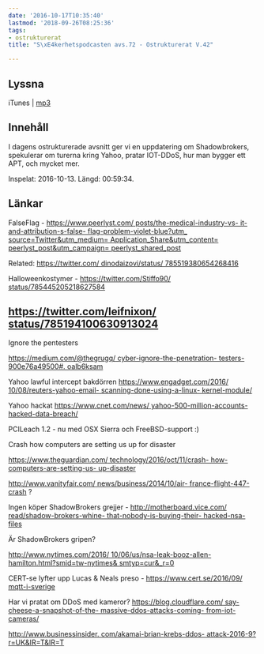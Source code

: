 ```yaml
---
date: '2016-10-17T10:35:40'
lastmod: '2018-09-26T08:25:36'
tags:
- ostrukturerat
title: "S\xE4kerhetspodcasten avs.72 - Ostrukturerat V.42"

---
```

## Lyssna

iTunes \| [mp3](http://traffic.libsyn.com/sakerhetspodcasten/Ostrukturerat_v41_2016.mp3)

## Innehåll

I dagens ostrukturerade avsnitt ger vi en uppdatering om Shadowbrokers, spekulerar
om turerna kring Yahoo, pratar IOT-DDoS, hur man bygger ett APT, och mycket mer.

Inspelat: 2016-10-13. Längd: 00:59:34.

## Länkar
FalseFlag - [https://www.peerlyst.com/
posts/the-medical-industry-vs-
it-and-attribution-s-false-
flag-problem-violet-blue?utm_
source=Twitter&utm_medium=
Application_Share&utm_content=
peerlyst_post&utm_campaign=
peerlyst_shared_post](https://www.peerlyst.com/posts/the-medical-industry-vs-it-and-attribution-s-false-flag-problem-violet-blue?utm_source=Twitter&utm_medium=Application_Share&utm_content=peerlyst_post&utm_campaign=peerlyst_shared_post)


Related: [https://twitter.com/
dinodaizovi/status/
785519380654268416](https://twitter.com/dinodaizovi/status/785519380654268416)


Halloweenkostymer - [https://twitter.com/Stiffo90/
status/785445205218627584](https://twitter.com/Stiffo90/status/785445205218627584)

[https://twitter.com/leifnixon/
status/785194100630913024](https://twitter.com/leifnixon/status/785194100630913024)
---

Ignore the pentesters

[https://medium.com/@thegrugq/
cyber-ignore-the-penetration-
testers-900e76a49500#.
oalb6ksam](https://medium.com/@thegrugq/cyber-ignore-the-penetration-testers-900e76a49500#.oalb6ksam)


Yahoo lawful intercept bakdörren [https://www.engadget.com/2016/
10/08/reuters-yahoo-email-
scanning-done-using-a-linux-
kernel-module/](https://www.engadget.com/2016/10/08/reuters-yahoo-email-scanning-done-using-a-linux-kernel-module/)


Yahoo hackat [https://www.cnet.com/news/
yahoo-500-million-accounts-
hacked-data-breach/](https://www.cnet.com/news/yahoo-500-million-accounts-hacked-data-breach/)

PCILeach 1.2 - nu med OSX Sierra och FreeBSD-support :)

Crash how computers are setting us up for disaster

[https://www.theguardian.com/
technology/2016/oct/11/crash-
how-computers-are-setting-us-
up-disaster](https://www.theguardian.com/technology/2016/oct/11/crash-how-computers-are-setting-us-up-disaster)


[http://www.vanityfair.com/
news/business/2014/10/air-
france-flight-447-crash](http://www.vanityfair.com/news/business/2014/10/air-france-flight-447-crash)
?

Ingen köper ShadowBrokers grejjer - [http://motherboard.vice.com/
read/shadow-brokers-whine-
that-nobody-is-buying-their-
hacked-nsa-files](http://motherboard.vice.com/read/shadow-brokers-whine-that-nobody-is-buying-their-hacked-nsa-files)

Är ShadowBrokers gripen?

[http://www.nytimes.com/2016/
10/06/us/nsa-leak-booz-allen-
hamilton.html?smid=tw-nytimes&
smtyp=cur&_r=0](http://www.nytimes.com/2016/10/06/us/nsa-leak-booz-allen-hamilton.html?smid=tw-nytimes&smtyp=cur&_r=0)


CERT-se lyfter upp Lucas & Neals preso - [https://www.cert.se/2016/09/
mqtt-i-sverige](https://www.cert.se/2016/09/mqtt-i-sverige)

Har vi pratat om DDoS med kameror? [https://blog.cloudflare.com/
say-cheese-a-snapshot-of-the-
massive-ddos-attacks-coming-
from-iot-cameras/](https://blog.cloudflare.com/say-cheese-a-snapshot-of-the-massive-ddos-attacks-coming-from-iot-cameras/)


[http://www.businessinsider.
com/akamai-brian-krebs-ddos-
attack-2016-9?r=UK&IR=T&IR=T](http://www.businessinsider.com/akamai-brian-krebs-ddos-attack-2016-9?r=UK&IR=T&IR=T)



